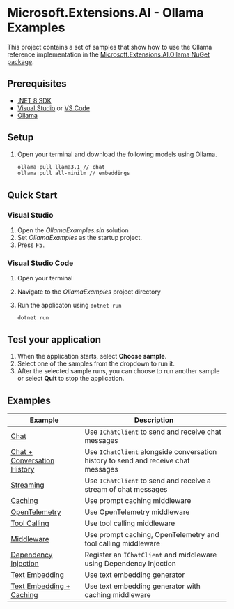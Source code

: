 # Microsoft.Extensions.AI - Ollama Examples

This project contains a set of samples that show how to use the Ollama reference implementation in the [Microsoft.Extensions.AI.Ollama NuGet package](https://aka.ms/meai-ollama-nuget).

## Prerequisites

- [.NET 8 SDK](https://dotnet.microsoft.com/download/dotnet/8.0)
- [Visual Studio](https://visualstudio.microsoft.com/downloads/) or [VS Code](https://visualstudio.microsoft.com/downloads/)
- [Ollama](https://ollama.com/download)

## Setup

1. Open your terminal and download the following models using Ollama.

    ```bash
    ollama pull llama3.1 // chat
    ollama pull all-minilm // embeddings
    ```

## Quick Start

### Visual Studio

1. Open the *OllamaExamples.sln* solution
1. Set *OllamaExamples* as the startup project.
1. Press <kbd>F5</kbd>.


### Visual Studio Code

1. Open your terminal
1. Navigate to the *OllamaExamples* project directory
1. Run the applicaton using `dotnet run`

    ```dotnetcli
    dotnet run
    ```

## Test your application

1. When the application starts, select **Choose sample**.
1. Select one of the samples from the dropdown to run it. 
1. After the selected sample runs, you can choose to run another sample or select **Quit** to stop the application.

## Examples

| Example | Description |
| --- | --- |
| [Chat](./Chat.cs) | Use `IChatClient` to send and receive chat messages 
| [Chat + Conversation History](./ConversationHistory.cs) | Use `IChatClient` alongside conversation history to send and receive chat messages | 
| [Streaming](./Streaming.cs) | Use `IChatClient` to send and receive a stream of chat messages | 
| [Caching](./Caching.cs) | Use prompt caching middleware |
| [OpenTelemetry](./OpenTelemetry.cs) | Use OpenTelemetry middleware | 
| [Tool Calling](./ToolCalling.cs) | Use tool calling middleware |
| [Middleware](./Middleware.cs) | Use prompt caching, OpenTelemetry and tool calling middleware |
| [Dependency Injection](./DependencyInjection.cs) | Register an `IChatClient` and middleware using Dependency Injection | 
| [Text Embedding](./TextEmbedding.cs) | Use text embedding generator |
| [Text Embedding + Caching](./TextEmbeddingCaching.cs) | Use text embedding generator with caching middleware |
